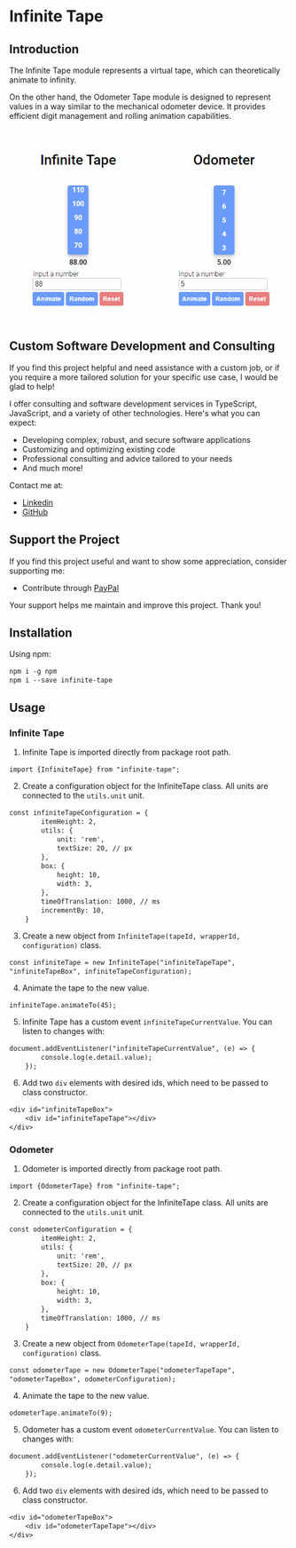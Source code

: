 # Infinite Tape

## Introduction

The Infinite Tape module represents a virtual tape, which can theoretically animate to infinity. 

On the other hand, the Odometer Tape module is designed to represent values in a way similar to the mechanical odometer device. It provides efficient digit management and rolling animation capabilities.

![Infinite Tape](/assets/infinite-tape.png)

## Custom Software Development and Consulting

If you find this project helpful and need assistance with a custom job, or if you require a more tailored solution for your specific use case, I would be glad to help!

I offer consulting and software development services in TypeScript, JavaScript, and a variety of other technologies. Here's what you can expect:

- Developing complex, robust, and secure software applications
- Customizing and optimizing existing code
- Professional consulting and advice tailored to your needs
- And much more!

Contact me at:
- [Linkedin](https://www.linkedin.com/in/matic-lang-54ab27240/)
- [GitHub](https://github.com/maaticlang/infinite-tape)

## Support the Project

If you find this project useful and want to show some appreciation, consider supporting me:

- Contribute through [PayPal](https://www.paypal.com/donate/?hosted_button_id=FCQWFWXQY6RCY)

Your support helps me maintain and improve this project. Thank you!

## Installation

Using npm:

```
npm i -g npm
npm i --save infinite-tape
```

## Usage

### Infinite Tape

1. Infinite Tape is imported directly from package root path.

```
import {InfiniteTape} from "infinite-tape";
```

2. Create a configuration object for the InfiniteTape class. All units are connected to the `utils.unit` unit.

```
const infiniteTapeConfiguration = {
        itemHeight: 2,
        utils: {
            unit: 'rem',
            textSize: 20, // px
        },
        box: {
            height: 10,
            width: 3,
        },
        timeOfTranslation: 1000, // ms
        incrementBy: 10,
    }
```

3. Create a new object from `InfiniteTape(tapeId, wrapperId, configuration)` class.

```
const infiniteTape = new InfiniteTape("infiniteTapeTape", "infiniteTapeBox", infiniteTapeConfiguration);
```

4. Animate the tape to the new value.

```
infiniteTape.animateTo(45);
```

5. Infinite Tape has a custom event `infiniteTapeCurrentValue`. You can listen to changes with:

```
document.addEventListener("infiniteTapeCurrentValue", (e) => {
        console.log(e.detail.value);
    });
```

6. Add two `div` elements with desired ids, which need to be passed to class constructor.

```
<div id="infiniteTapeBox">
    <div id="infiniteTapeTape"></div>
</div>
```

### Odometer

1. Odometer is imported directly from package root path.

```
import {OdometerTape} from "infinite-tape";
```

2. Create a configuration object for the InfiniteTape class. All units are connected to the `utils.unit` unit.

```
const odometerConfiguration = {
        itemHeight: 2,
        utils: {
            unit: 'rem',
            textSize: 20, // px
        },
        box: {
            height: 10,
            width: 3,
        },
        timeOfTranslation: 1000, // ms
    }
```

3. Create a new object from `OdometerTape(tapeId, wrapperId, configuration)` class.

```
const odometerTape = new OdometerTape("odometerTapeTape", "odometerTapeBox", odometerConfiguration);
```

4. Animate the tape to the new value.

```
odometerTape.animateTo(9);
```

5. Odometer has a custom event `odometerCurrentValue`. You can listen to changes with:

```
document.addEventListener("odometerCurrentValue", (e) => {
        console.log(e.detail.value);
    });
```

6. Add two `div` elements with desired ids, which need to be passed to class constructor.

```
<div id="odometerTapeBox">
    <div id="odometerTapeTape"></div>
</div>
```
